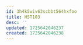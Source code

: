 ```yaml
---
id: 3h4k5wiv63scbbt564hxfoo
title: HST103
desc: ''
updated: 1725642046237
created: 1725642046238
---
```


